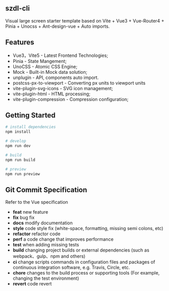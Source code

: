 ## szdl-cli

Visual large screen starter template based on Vite + Vue3 + Vue-Router4 + Pinia + Unocss + Ant-design-vue + Auto imports.

## Features

- Vue3，Vite5 - Latest Frontend Technologies;
- Pinia - State Mangement;
- UnoCSS - Atomic CSS Engine;
- Mock - Built-in Mock data solution;
- unplugin - API, components auto import.
- postcss-px-to-viewport - Converting px units to viewport units
- vite-plugin-svg-icons - SVG icon management;
- vite-plugin-html - HTML processing;
- vite-plugin-compression - Compression configuration;

## Getting Started

```bash
# install dependencies
npm install

# develop
npm run dev

# build
npm run build

# preview
npm run preview
```

## Git Commit Specification

Refer to the Vue specification

- **feat** new feature
- **fix** bug fix
- **docs** modify documentation
- **style** code style fix (white-space, formatting, missing semi colons, etc)
- **refactor** refactor code
- **perf** a code change that improves performance
- **test** when adding missing tests
- **build** changing project builds or external dependencies (such as webpack、gulp、npm and others)
- **ci** change scripts commands in configuration files and packages of continuous integration software, e.g. Travis, Circle, etc.
- **chore** changes to the build process or supporting tools (For example, changing the test environment)
- **revert** code revert
